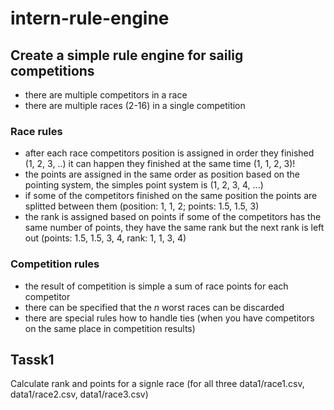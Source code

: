 # intern-rule-engine

## Create a simple rule engine for sailig competitions

- there are multiple competitors in a race
- there are multiple races  (2-16) in a single competition

### Race rules
- after each race competitors position is assigned in order they finished (1, 2, 3, ..) it can happen they finished at the same time (1, 1, 2, 3)!
- the points are assigned in the same order as position based on the pointing system, the simples point system is (1, 2, 3, 4, ...)
- if some of the competitors finished on the same position the points are splitted between them (position: 1, 1, 2; points: 1.5, 1.5, 3) 
- the rank is assigned based on points if some of the competitors has the same number of points, they have the same rank but the next rank is left out (points: 1.5, 1.5, 3, 4, rank: 1, 1, 3, 4)

### Competition rules
- the result of competition is simple a sum of race points for each competitor
- there can be specified that the _n_ worst races can be discarded
- there are special rules how to handle ties (when you have competitors on the same place in competition results)

## Tassk1
Calculate rank and points for a signle race (for all three data1/race1.csv, data1/race2.csv, data1/race3.csv)
